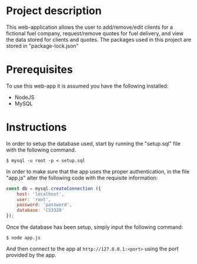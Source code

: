 # Project description
This web-application allows the user to add/remove/edit
clients for a fictional fuel company, request/remove quotes for fuel delivery,
and view the data stored for clients and quotes. The packages used in this
project are stored in "package-lock.json"

# Prerequisites

To use this web-app it is assumed you have the following installed:
* NodeJS
* MySQL

# Instructions

In order to setup the database used, start by running the "setup.sql" file with the following command.  
```
$ mysql -u root -p < setup.sql
```

In order to make sure that the app uses the proper authentication, in the file "app.js" alter the following code with the requisite information:

``` javascript
const db = mysql.createConnection ({
    host: 'localhost',
    user: 'root',
    password: 'password',
    database: 'CS3320'
});
```
Once the database has been setup, simply input the following command:

```
$ node app.js
```

And then connect to the app at `http://127.0.0.1:<port>` using the port provided by the app.
